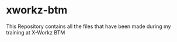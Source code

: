 # xworkz-btm
This Repository contains all the  files that have been made during my training at X-Workz BTM
